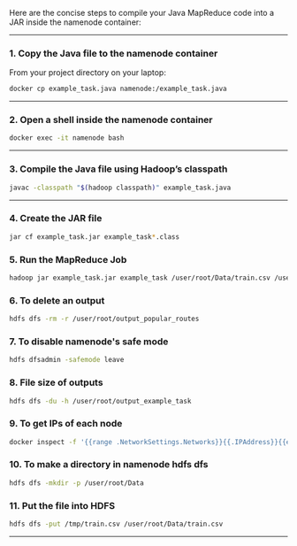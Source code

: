Here are the concise steps to compile your Java MapReduce code into a JAR inside the namenode container:

***

### 1. Copy the Java file to the namenode container

From your project directory on your laptop:
```sh
docker cp example_task.java namenode:/example_task.java
```

***

### 2. Open a shell inside the namenode container

```sh
docker exec -it namenode bash
```

***

### 3. Compile the Java file using Hadoop’s classpath

```sh
javac -classpath "$(hadoop classpath)" example_task.java
```

***

### 4. Create the JAR file

```sh
jar cf example_task.jar example_task*.class
```

### 5. Run the MapReduce Job
```sh
hadoop jar example_task.jar example_task /user/root/Data/train.csv /user/root/output_example_task
```

### 6. To delete an output
```sh
hdfs dfs -rm -r /user/root/output_popular_routes
```

### 7. To disable namenode's safe mode
```sh
hdfs dfsadmin -safemode leave
```

### 8. File size of outputs
```sh
hdfs dfs -du -h /user/root/output_example_task
```

### 9. To get IPs of each node
```sh
docker inspect -f '{{range .NetworkSettings.Networks}}{{.IPAddress}}{{end}}' <container_name>
```

### 10. To make a directory in namenode hdfs dfs
```sh
hdfs dfs -mkdir -p /user/root/Data
```

### 11. Put the file into HDFS
```sh
hdfs dfs -put /tmp/train.csv /user/root/Data/train.csv
```
***